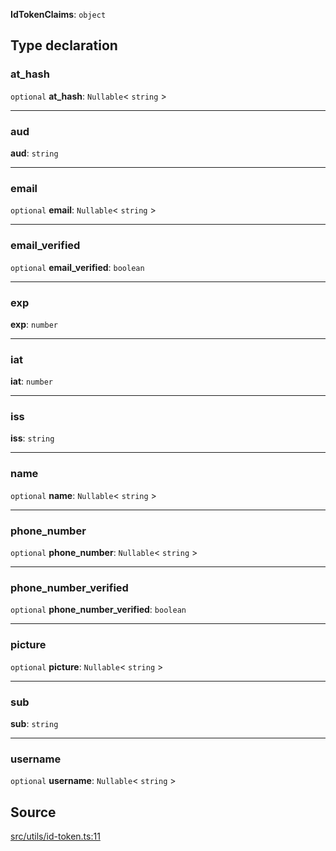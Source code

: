 **IdTokenClaims**: `object`

## Type declaration

### at_hash

`optional` **at_hash**: `Nullable`\< `string` \>

---

### aud

**aud**: `string`

---

### email

`optional` **email**: `Nullable`\< `string` \>

---

### email_verified

`optional` **email_verified**: `boolean`

---

### exp

**exp**: `number`

---

### iat

**iat**: `number`

---

### iss

**iss**: `string`

---

### name

`optional` **name**: `Nullable`\< `string` \>

---

### phone_number

`optional` **phone_number**: `Nullable`\< `string` \>

---

### phone_number_verified

`optional` **phone_number_verified**: `boolean`

---

### picture

`optional` **picture**: `Nullable`\< `string` \>

---

### sub

**sub**: `string`

---

### username

`optional` **username**: `Nullable`\< `string` \>

## Source

[src/utils/id-token.ts:11](https://github.com/logto-io/js/blob/d2c2dce/packages/js/src/utils/id-token.ts#L11)

